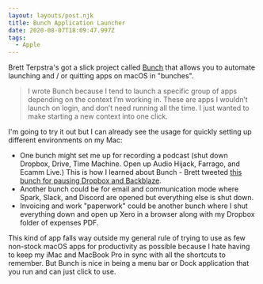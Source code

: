 ```yaml
---
layout: layouts/post.njk
title: Bunch Application Launcher
date: 2020-08-07T18:09:47.997Z
tags:
  - Apple
---
```

Brett Terpstra's got a slick project called [Bunch](https://brettterpstra.com/projects/bunch/) that allows you to automate launching and / or quitting apps on macOS in "bunches".

> I wrote Bunch because I tend to launch a specific group of apps depending on the context I’m working in. These are apps I wouldn’t launch on login, and don’t need running all the time. I just wanted to make starting a new context into one click.

I'm going to try it out but I can already see the usage for quickly setting up different environments on my Mac:

* One bunch might set me up for recording a podcast (shut down Dropbox, Drive, Time Machine. Open up Audio Hijack, Farrago, and Ecamm Live.) This is how I learned about Bunch - Brett tweeted [this bunch for pausing Dropbox and Backblaze](https://gist.github.com/ttscoff/71c922e5fef966684e7bcc770f0a25b6).
* Another bunch could be for email and communication mode where Spark, Slack, and Discord are opened but everything else is shut down.
* Invoicing and work "paperwork" could be another bunch where I shut everything down and open up Xero in a browser along with my Dropbox folder of expenses PDF.

This kind of app falls way outside my general rule of trying to use as few non-stock macOS apps for productivity as possible because I hate having to keep my iMac and MacBook Pro in sync with all the shortcuts to remember. But Bunch is nice in being a menu bar or Dock application that you run and can just click to use.